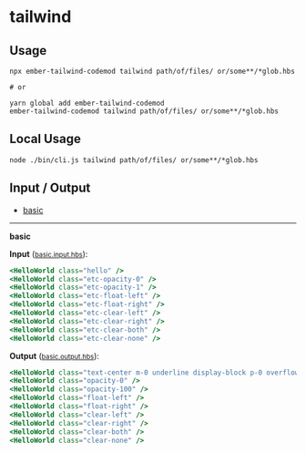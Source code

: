 # tailwind


## Usage

```
npx ember-tailwind-codemod tailwind path/of/files/ or/some**/*glob.hbs

# or

yarn global add ember-tailwind-codemod
ember-tailwind-codemod tailwind path/of/files/ or/some**/*glob.hbs
```

## Local Usage
```
node ./bin/cli.js tailwind path/of/files/ or/some**/*glob.hbs
```

## Input / Output

<!--FIXTURES_TOC_START-->
* [basic](#basic)
<!--FIXTURES_TOC_END-->

<!--FIXTURES_CONTENT_START-->
---
<a id="basic">**basic**</a>

**Input** (<small>[basic.input.hbs](transforms/tailwind/__testfixtures__/basic.input.hbs)</small>):
```hbs
<HelloWorld class="hello" />
<HelloWorld class="etc-opacity-0" />
<HelloWorld class="etc-opacity-1" />
<HelloWorld class="etc-float-left" />
<HelloWorld class="etc-float-right" />
<HelloWorld class="etc-clear-left" />
<HelloWorld class="etc-clear-right" />
<HelloWorld class="etc-clear-both" />
<HelloWorld class="etc-clear-none" />

```

**Output** (<small>[basic.output.hbs](transforms/tailwind/__testfixtures__/basic.output.hbs)</small>):
```hbs
<HelloWorld class="text-center m-0 underline display-block p-0 overflow-auto" />
<HelloWorld class="opacity-0" />
<HelloWorld class="opacity-100" />
<HelloWorld class="float-left" />
<HelloWorld class="float-right" />
<HelloWorld class="clear-left" />
<HelloWorld class="clear-right" />
<HelloWorld class="clear-both" />
<HelloWorld class="clear-none" />

```
<!--FIXTURES_CONTENT_END-->